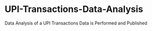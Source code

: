 # UPI-Transactions-Data-Analysis
Data Analysis of a UPI Transactions Data is Performed and Published
